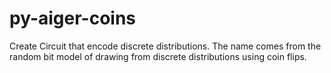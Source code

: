 # py-aiger-coins
Create Circuit that encode discrete distributions. The name comes from the random bit model of drawing from discrete distributions using coin flips.
